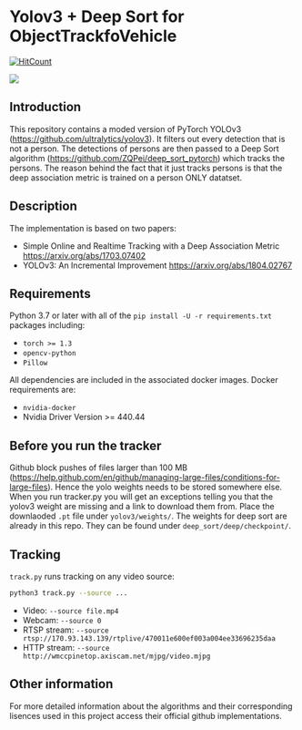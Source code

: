 # Yolov3 + Deep Sort for ObjectTrackfoVehicle

[![HitCount](http://hits.dwyl.com/{mikel-brostrom}/{Yolov3_DeepSort_Pytorch}.svg)](http://hits.dwyl.com/{mikel-brostrom}/{Yolov3_DeepSort_Pytorch})

![](yolov3/Town.gif)

## Introduction

This repository contains a moded version of PyTorch YOLOv3 (https://github.com/ultralytics/yolov3). It filters out every detection that is not a person. The detections of persons are then passed to a Deep Sort algorithm (https://github.com/ZQPei/deep_sort_pytorch) which tracks the persons. The reason behind the fact that it just tracks persons is that the deep association metric is trained on a person ONLY datatset.

## Description

The implementation is based on two papers:

- Simple Online and Realtime Tracking with a Deep Association Metric
https://arxiv.org/abs/1703.07402
- YOLOv3: An Incremental Improvement
https://arxiv.org/abs/1804.02767

## Requirements

Python 3.7 or later with all of the `pip install -U -r requirements.txt` packages including:
- `torch >= 1.3`
- `opencv-python`
- `Pillow`

All dependencies are included in the associated docker images. Docker requirements are: 
- `nvidia-docker`
- Nvidia Driver Version >= 440.44

## Before you run the tracker

Github block pushes of files larger than 100 MB (https://help.github.com/en/github/managing-large-files/conditions-for-large-files). Hence the yolo weights needs to be stored somewhere else. When you run tracker.py you will get an exceptions telling you that the yolov3 weight are missing and a link to download them from. Place the downlaoded `.pt` file under `yolov3/weights/`. The weights for deep sort are already in this repo. They can be found under `deep_sort/deep/checkpoint/`.

## Tracking

`track.py` runs tracking on any video source:

```bash
python3 track.py --source ...
```

- Video:  `--source file.mp4`
- Webcam:  `--source 0`
- RTSP stream:  `--source rtsp://170.93.143.139/rtplive/470011e600ef003a004ee33696235daa`
- HTTP stream:  `--source http://wmccpinetop.axiscam.net/mjpg/video.mjpg`


## Other information

For more detailed information about the algorithms and their corresponding lisences used in this project access their official github implementations.

